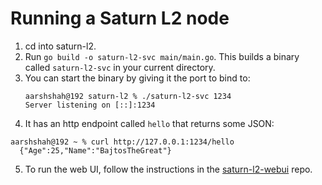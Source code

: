 # Running a Saturn L2 node

1. cd into saturn-l2.
2. Run `go build -o saturn-l2-svc main/main.go`. This builds a binary called `saturn-l2-svc` in your current directory.
3. You can start the binary by giving it the port to bind to:
     ```
   aarshshah@192 saturn-l2 % ./saturn-l2-svc 1234
   Server listening on [::]:1234
     ```
4. It has an http endpoint called `hello` that returns some JSON:
```
aarshshah@192 ~ % curl http://127.0.0.1:1234/hello
  {"Age":25,"Name":"BajtosTheGreat"}
 ```

5. To run the web UI, follow the instructions in the [saturn-l2-webui](https://github.com/filecoin-project/saturn-l2-webui) repo.
